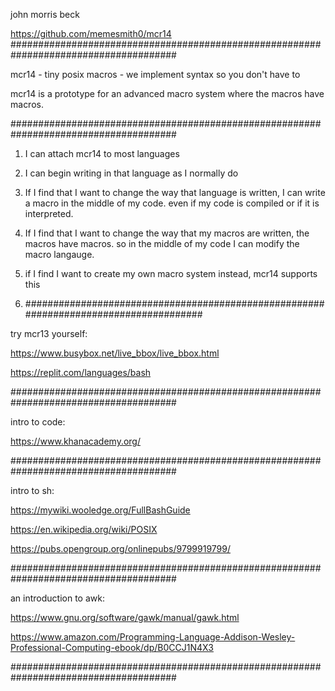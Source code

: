 john morris beck

https://github.com/memesmith0/mcr14
######################################################################################

mcr14 - tiny posix macros - we implement syntax so you don't have to

mcr14 is a prototype for an advanced macro system where the macros have macros.

######################################################################################

1. I can attach mcr14 to most languages
2. I can begin writing in that language as I normally do
3. If I find that I want to change the way that language is written, I can write a macro in the middle of my code. even if my code is compiled or if it is interpreted.
4. If I find that I want to change the way that my macros are written, the macros have macros. so in the middle of my code I can modify the macro langauge.
5. if I find I want to create my own macro system instead, mcr14 supports this

6. ######################################################################################

try mcr13 yourself:

https://www.busybox.net/live_bbox/live_bbox.html

https://replit.com/languages/bash

######################################################################################

intro to code:

https://www.khanacademy.org/

######################################################################################

intro to sh:

https://mywiki.wooledge.org/FullBashGuide

https://en.wikipedia.org/wiki/POSIX

https://pubs.opengroup.org/onlinepubs/9799919799/

######################################################################################

an introduction to awk:

https://www.gnu.org/software/gawk/manual/gawk.html

https://www.amazon.com/Programming-Language-Addison-Wesley-Professional-Computing-ebook/dp/B0CCJ1N4X3

######################################################################################


